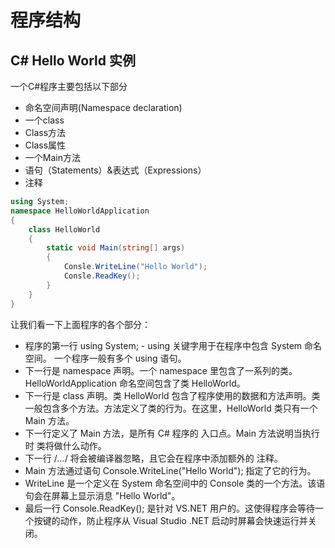 # 程序结构

## C# Hello World 实例

一个C#程序主要包括以下部分
* 命名空间声明(Namespace declaration)
* 一个class
* Class方法
* Class属性
* 一个Main方法
* 语句（Statements）&表达式（Expressions）
* 注释

```c#
using System;
namespace HelloWorldApplication
{
    class HelloWorld
    {
        static void Main(string[] args)
        {
            Consle.WriteLine("Hello World");
            Consle.ReadKey();
        }
    }
}
```

让我们看一下上面程序的各个部分：

* 程序的第一行 using System; - using 关键字用于在程序中包含 System 命名空间。 一个程序一般有多个 using 语句。
* 下一行是 namespace 声明。一个 namespace 里包含了一系列的类。HelloWorldApplication 命名空间包含了类 HelloWorld。
* 下一行是 class 声明。类 HelloWorld 包含了程序使用的数据和方法声明。类一般包含多个方法。方法定义了类的行为。在这里，HelloWorld 类只有一个 Main 方法。
* 下一行定义了 Main 方法，是所有 C# 程序的 入口点。Main 方法说明当执行时 类将做什么动作。
* 下一行 /*...*/ 将会被编译器忽略，且它会在程序中添加额外的 注释。
* Main 方法通过语句 Console.WriteLine("Hello World"); 指定了它的行为。
* WriteLine 是一个定义在 System 命名空间中的 Console 类的一个方法。该语句会在屏幕上显示消息 "Hello World"。
* 最后一行 Console.ReadKey(); 是针对 VS.NET 用户的。这使得程序会等待一个按键的动作，防止程序从 Visual Studio .NET 启动时屏幕会快速运行并关闭。
  
